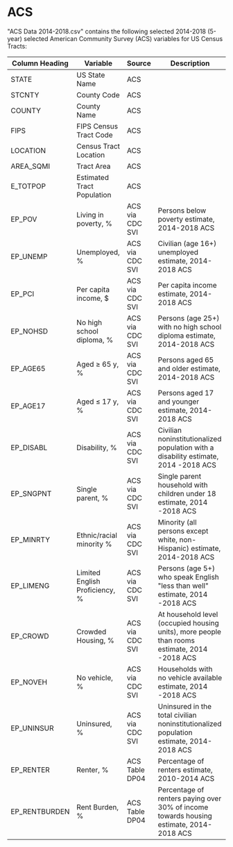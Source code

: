 # ACS

"ACS Data 2014-2018.csv" contains the following selected 2014-2018 (5-year) selected American Community Survey (ACS) variables for US Census Tracts: 

Column Heading | Variable  | Source  | Description |
| -------- | ------------- | ------------- | ----- |
|STATE | US State Name | ACS | |
|STCNTY | County Code | ACS | |
|COUNTY | County Name | ACS | |
|FIPS | FIPS Census Tract Code| ACS | |
|LOCATION | Census Tract Location | ACS | |
|AREA_SQMI| Tract Area | ACS | |
|E_TOTPOP| Estimated Tract Population | ACS | |
|EP_POV | Living in poverty, %  | ACS via CDC SVI  | Persons below poverty estimate, 2014-2018 ACS |
|EP_UNEMP | Unemployed, %  | ACS via CDC SVI  | Civilian (age 16+) unemployed estimate, 2014-2018 ACS |
|EP_PCI | Per capita income, $  | ACS via CDC SVI  | Per capita income estimate, 2014-2018 ACS |
|EP_NOHSD | No high school diploma, %  | ACS via CDC SVI |Persons (age 25+) with no high school diploma estimate, 2014-2018 ACS |
|EP_AGE65 | Aged ≥ 65 y, %  | ACS via CDC SVI  | Persons aged 65 and older estimate, 2014-2018 ACS | 
|EP_AGE17 | Aged ≤ 17 y, % | ACS via CDC SVI  | Persons aged 17 and younger estimate, 2014-2018 ACS |
|EP_DISABL | Disability, %  | ACS via CDC SVI  | Civilian noninstitutionalized population with a disability estimate, 2014 -2018 ACS |
|EP_SNGPNT | Single parent, %  | ACS via CDC SVI | Single parent household with children under 18 estimate, 2014 -2018 ACS |
|EP_MINRTY | Ethnic/racial minority % | ACS via CDC SVI   |  Minority (all persons except white, non-Hispanic) estimate, 2014-2018 ACS |
|EP_LIMENG| Limited English Proficiency, %  | ACS via CDC SVI  | Persons (age 5+) who speak English "less than well" estimate, 2014 -2018 ACS|
|EP_CROWD | Crowded Housing, %  | ACS via CDC SVI  | At household level (occupied housing units), more people than rooms estimate, 2014 -2018 ACS |
|EP_NOVEH | No vehicle, %  | ACS via CDC SVI | Households with no vehicle available estimate, 2014 -2018 ACS|
|EP_UNINSUR | Uninsured, %  | ACS via CDC SVI  | Uninsured in the total civilian noninstitutionalized population estimate, 2014-2018 ACS |
|EP_RENTER | Renter, %  | ACS Table DP04| Percentage of renters estimate, 2010-2014 ACS |
|EP_RENTBURDEN | Rent Burden, %  | ACS Table DP04|Percentage of renters paying over 30% of income towards housing estimate, 2014-2018 ACS |



